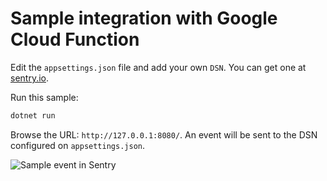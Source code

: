 # Sample integration with Google Cloud Function

Edit the `appsettings.json` file and add your own `DSN`.
You can get one at [sentry.io](http:/www.sentry.io).

Run this sample:

```sh
dotnet run
```

Browse the URL: `http://127.0.0.1:8080/`.
An event will be sent to the DSN configured on `appsettings.json`.

![Sample event in Sentry](.assets/gcp_sample.png)

